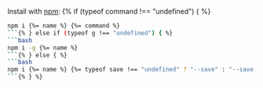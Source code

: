 Install with [npm](npmjs.org):
{% if (typeof command !== "undefined") { %}
```bash
npm i {%= name %} {%= command %}
```{% } else if (typeof g !== "undefined") { %}
```bash
npm i -g {%= name %}
```{% } else { %}
```bash
npm i {%= name %} {%= typeof save !== "undefined" ? "--save" : "--save-dev" %}
```{% } %}